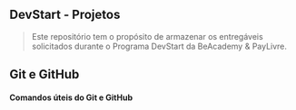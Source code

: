 ## DevStart - Projetos
> Este repositório tem o propósito de armazenar os entregáveis solicitados durante o Programa DevStart da BeAcademy & PayLivre.

## Git e GitHub
#### Comandos úteis do Git e GitHub
